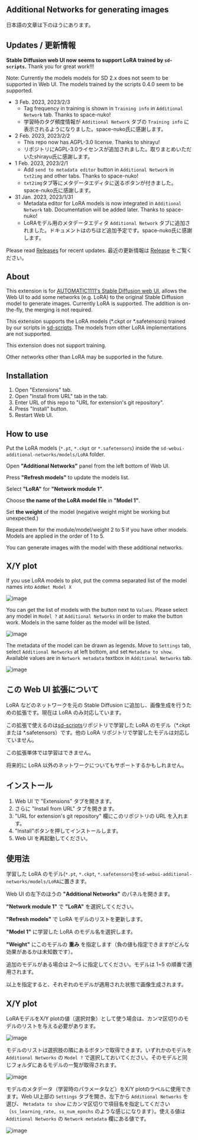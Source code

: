 ## Additional Networks for generating images

日本語の文章は下のほうにあります。

## Updates / 更新情報

__Stable Diffusion web UI now seems to support LoRA trained by ``sd-scripts``.__ Thank you for great work!!!

Note: Currently the models models for SD 2.x does not seem to be supported in Web UI. The models trained by the scripts 0.4.0 seem to be supported. 

- 3 Feb. 2023, 2023/2/3
  - Tag frequency in training is shown in ``Training info`` in ``Additional Network`` tab. Thanks to space-nuko!
  - 学習時のタグ頻度情報が ``Additional Network`` タブの ``Training info`` に表示されるようになりました。space-nuko氏に感謝します。
- 2 Feb. 2023, 2023/2/2
  - This repo now has AGPL-3.0 license. Thanks to shirayu!
  - リポジトリにAGPL-3.0ライセンスが追加されました。取りまとめいただいたshirayu氏に感謝します。
- 1 Feb. 2023, 2023/2/1
  - Add ``send to metadata editor`` button in ``Additional Network`` in ``txt2img`` and other tabs. Thanks to space-nuko!
  - ``txt2img``タブ等にメタデータエディタに送るボタンが付きました。space-nuko氏に感謝します。
- 31 Jan. 2023, 2023/1/31
  - Metadata editor for LoRA models is now integrated in ``Additional Network`` tab. Documentation will be added later. Thanks to space-nuko!
  - LoRAモデル用のメタデータエディタ ``Additional Network`` タブに追加されました。ドキュメントはのちほど追加予定です。space-nuko氏に感謝します。

Please read [Releases](https://github.com/kohya-ss/sd-webui-additional-networks/releases) for recent updates.
最近の更新情報は [Release](https://github.com/kohya-ss/sd-webui-additional-networks/releases) をご覧ください。

## About

This extension is for [AUTOMATIC1111's Stable Diffusion web UI](https://github.com/AUTOMATIC1111/stable-diffusion-webui), allows the Web UI to add some networks (e.g. LoRA) to the original Stable Diffusion model to generate images. Currently LoRA is supported. The addition is on-the-fly, the merging is not required.

This extension supports the LoRA models (*.ckpt or *.safetensors) trained by our scripts in [sd-scripts](https://github.com/kohya-ss/sd-scripts). The models from other LoRA implementations are not supported.

This extension does not support training.

Other networks other than LoRA may be supported in the future.

## Installation

1. Open "Extensions" tab.
1. Open "Install from URL" tab in the tab.
1. Enter URL of this repo to "URL for extension's git repository".
1. Press "Install" button.
1. Restart Web UI.

## How to use

Put the LoRA models (`*.pt`, `*.ckpt` or `*.safetensors`) inside the `sd-webui-additional-networks/models/LoRA` folder.

Open __"Additional Networks"__ panel from the left bottom of Web UI.

Press __"Refresh models"__ to update the models list.

Select __"LoRA"__ for __"Network module 1"__.

Choose __the name of the LoRA model file__ in __"Model 1"__.

Set __the weight__ of the model (negative weight might be working but unexpected.)

Repeat them for the module/model/weight 2 to 5 if you have other models. Models are applied in the order of 1 to 5.

You can generate images with the model with these additional networks.

## X/Y plot

If you use LoRA models to plot, put the comma separated list of the model names into ``AddNet Model X`` 

![image](https://user-images.githubusercontent.com/52813779/212444037-8ccd9157-c341-4eb4-82b4-64e3c8ee0237.png)

You can get the list of models with the button next to ``Values``. Please select any model in ``Model ?`` at ``Additional Networks`` in order to make the button work. Models in the same folder as the model will be listed.

![image](https://user-images.githubusercontent.com/52813779/212443639-97779d8d-0f7e-47f0-919c-41f053fe28a9.png)

The metadata of the model can be drawn as legends. Move to ``Settings`` tab, select ``Additional Networks`` at left bottom, and set ``Metadata to show``. Available values are in ``Network metadata`` textbox in ``Additional Networks`` tab.

![image](https://user-images.githubusercontent.com/52813779/212443781-1f4c442e-c2f3-47f8-b698-25fbe981f633.png)

## この Web UI 拡張について

LoRA などのネットワークを元の Stable Diffusion に追加し、画像生成を行うための拡張です。現在は LoRA のみ対応しています。

この拡張で使えるのは[sd-scripts](https://github.com/kohya-ss/sd-scripts)リポジトリで学習した LoRA のモデル（\*.ckpt または \*.safetensors）です。他の LoRA リポジトリで学習したモデルは対応していません。

この拡張単体では学習はできません。

将来的に LoRA 以外のネットワークについてもサポートするかもしれません。

## インストール

1. Web UI で "Extensions" タブを開きます。
1. さらに "Install from URL" タブを開きます。
1. "URL for extension's git repository" 欄にこのリポジトリの URL を入れます。
1. "Install"ボタンを押してインストールします。
1. Web UI を再起動してください。

## 使用法

学習した LoRA のモデル(`*.pt`, `*.ckpt`, `*.safetensors`)を`sd-webui-additional-networks/models/LoRA`に置きます。

Web UI の左下のほうの __"Additional Networks"__ のパネルを開きます。

__"Network module 1"__ で __"LoRA"__ を選択してください。

__"Refresh models"__ で LoRA モデルのリストを更新します。

__"Model 1"__ に学習した LoRA のモデル名を選択します。

__"Weight"__ にこのモデルの __重み__ を指定します（負の値も指定できますがどんな効果があるかは未知数です）。

追加のモデルがある場合は 2～5 に指定してください。モデルは 1~5 の順番で適用されます。

以上を指定すると、それぞれのモデルが適用された状態で画像生成されます。

## X/Y plot

LoRAモデルをX/Y plotの値（選択対象）として使う場合は、カンマ区切りのモデルのリストを与える必要があります。

![image](https://user-images.githubusercontent.com/52813779/212444037-8ccd9157-c341-4eb4-82b4-64e3c8ee0237.png)

モデルのリストは選択肢の隣にあるボタンで取得できます。いずれかのモデルを ``Additional Networks`` の ``Model ?`` で選択しておいてください。そのモデルと同じフォルダにあるモデルの一覧が取得されます。

![image](https://user-images.githubusercontent.com/52813779/212443639-97779d8d-0f7e-47f0-919c-41f053fe28a9.png)

モデルのメタデータ（学習時のパラメータなど）をX/Y plotのラベルに使用できます。Web UI上部の ``Settings`` タブを開き、左下から ``Additional Networks`` を選び、 ``Metadata to show`` にカンマ区切りで項目名を指定してください（``ss_learning_rate, ss_num_epochs`` のような感じになります）。使える値は ``Additional Networks`` の ``Network metadata`` 欄にある値です。

![image](https://user-images.githubusercontent.com/52813779/212443781-1f4c442e-c2f3-47f8-b698-25fbe981f633.png)

